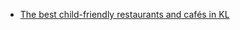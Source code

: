 - [The best child-friendly restaurants and cafés in KL](http://www.timeout.com/kuala-lumpur/kids/the-best-child-friendly-restaurants-and-cafes-in-kl)
